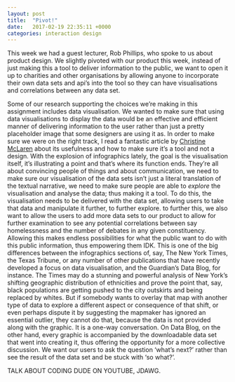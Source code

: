 ```yaml
---
layout: post
title:  "Pivot!"
date:   2017-02-19 22:35:11 +0000
categories: interaction design
---
```


This week we had a guest lecturer, Rob Phillips, who spoke to us about product design. We slightly pivoted with our product this week, instead of just making this a tool to deliver information to the public, we want to open it up to charities and other organisations by allowing anyone to incorporate their own data sets and api’s into the tool so they can have visualisations and correlations between any data set.

Some of our research supporting the choices we’re making in this assignment includes data visualisation. We wanted to make sure that using data visualisations to display the data would be an effective and efficient manner of delivering information to the user rather than just a pretty placeholder image that some designers are using it as. In order to make sure we were on the right track, I read a fantastic article by [Christine McLaren](https://www.guggenheim.org/blogs/lablog/data-visualization-its-pretty-but-is-it-useful) about its usefulness and how to make sure it’s a tool and not a design. With the explosion of infographics lately, the goal is the visualisation itself, it’s illustrating a point and that’s where its function ends. They’re all about convincing people of things and about communication, we need to make sure our visualisation of the data sets isn’t just a literal translation of the textual narrative, we need to make sure people are able to *explore* the visualisation and analyse the data; thus making it a tool. To do this, the visualisation needs to be delivered with the data set, allowing users to take that data and manipulate it further, to further explore. to further this, we also want to allow the users to add more data sets to our product to allow for further examination to see any potential correlations between say homelessness and the number of debates in any given constituency. Allowing this makes endless possibilities for what the public want to do with this public information, thus empowering them IDK. This is one of the big differences between the infographics sections of, say, The New York Times, the Texas Tribune, or any number of other publications that have recently developed a focus on data visualisation, and the Guardian’s Data Blog, for instance. The Times may do a stunning and powerful analysis of New York’s shifting geographic distribution of ethnicities and prove the point that, say, black populations are getting pushed to the city outskirts and being replaced by whites. But if somebody wants to overlay that map with another type of data to explore a different aspect or consequence of that shift, or even perhaps dispute it by suggesting the mapmaker has ignored an essential outlier, they cannot do that, because the data is not provided along with the graphic. It is a one-way conversation. On Data Blog, on the other hand, every graphic is accompanied by the downloadable data set that went into creating it, thus offering the opportunity for a more collective discussion. We want our users to ask the question ‘what’s next?’ rather than see the result of the data set and be stuck with ‘so what?’.


TALK ABOUT CODING DUDE ON YOUTUBE, JDAWG.

